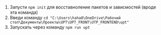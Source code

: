 1) Запусти `npm init` для восставноление пакетов и зависмостей (вроде эта команда)
2) Введи команду `cd "C:\Users\haha0\OneDrive\Рабочий стол\Документы\Проекты\UPT\UPT_FRONT\UTP_FRONTEND\upt"`
3) Запускать через команду `npm run upt`